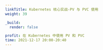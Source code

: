 ```yaml
---
linkTitle: Kubernetes 核心实战-PV 与 PVC 使用
weight: 39

_build:
  render: false

profit: 在 Kubernetes 中使用 PV 和 PVC
time: 2021-12-17 20:00-20:40
---
```

